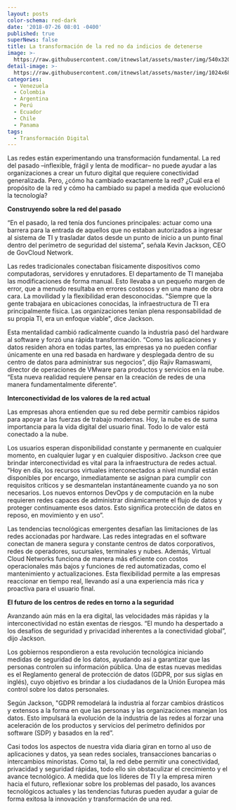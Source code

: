 ```yaml
---
layout: posts
color-schema: red-dark
date: '2018-07-26 08:01 -0400'
published: true
superNews: false
title: La transformación de la red no da indicios de detenerse
image: >-
  https://raw.githubusercontent.com/itnewslat/assets/master/img/540x320/Transformacion-Digital-p.jpg
detail-image: >-
  https://raw.githubusercontent.com/itnewslat/assets/master/img/1024x680/Transformacion-Digital-g.jpg
categories:
  - Venezuela
  - Colombia
  - Argentina
  - Perú
  - Ecuador
  - Chile
  - Panama
tags:
  - Transformación Digital
---
```

Las redes están experimentando una transformación fundamental. La red del pasado –inflexible, frágil y lenta de modificar– no puede ayudar a las organizaciones a crear un futuro digital que requiere conectividad generalizada. Pero, ¿cómo ha cambiado exactamente la red? ¿Cuál era el propósito de la red y cómo ha cambiado su papel a medida que evolucionó la tecnología?

**Construyendo sobre la red del pasado**

“En el pasado, la red tenía dos funciones principales: actuar como una barrera para la entrada de aquellos que no estaban autorizados a ingresar al sistema de TI y trasladar datos desde un punto de inicio a un punto final dentro del perímetro de seguridad del sistema”, señala Kevin Jackson, CEO de GovCloud Network.

Las redes tradicionales conectaban físicamente dispositivos como computadoras, servidores y enrutadores. El departamento de TI manejaba las modificaciones de forma manual. Esto llevaba a un pequeño margen de error, que a menudo resultaba en errores costosos y en una mano de obra cara. La movilidad y la flexibilidad eran desconocidas. "Siempre que la gente trabajara en ubicaciones conocidas, la infraestructura de TI era principalmente física. Las organizaciones tenían plena responsabilidad de su propia TI, era un enfoque viable", dice Jackson.

Esta mentalidad cambió radicalmente cuando la industria pasó del hardware al software y forzó una rápida transformación. “Como las aplicaciones y datos residen ahora en todas partes, las empresas ya no pueden confiar únicamente en una red basada en hardware y desplegada dentro de su centro de datos para administrar sus negocios”, dijo Rajiv Ramaswami, director de operaciones de VMware para productos y servicios en la nube. “Esta nueva realidad requiere pensar en la creación de redes de una manera fundamentalmente diferente”.

**Interconectividad de los valores de la red actual**

Las empresas ahora entienden que su red debe permitir cambios rápidos para apoyar a las fuerzas de trabajo modernas. Hoy, la nube es de suma importancia para la vida digital del usuario final. Todo lo de valor está conectado a la nube.

Los usuarios esperan disponibilidad constante y permanente en cualquier momento, en cualquier lugar y en cualquier dispositivo. Jackson cree que brindar interconectividad es vital para la infraestructura de redes actual. “Hoy en día, los recursos virtuales interconectados a nivel mundial están disponibles por encargo, inmediatamente se asignan para cumplir con requisitos críticos y se desmantelan instantáneamente cuando ya no son necesarios. Los nuevos entornos DevOps y de computación en la nube requieren redes capaces de administrar dinámicamente el flujo de datos y proteger continuamente esos datos. Esto significa protección de datos en reposo, en movimiento y en uso”.

Las tendencias tecnológicas emergentes desafían las limitaciones de las redes accionadas por hardware. Las redes integradas en el software conectan de manera segura y constante centros de datos corporativos, redes de operadores, sucursales, terminales y nubes. Además, Virtual Cloud Networks funciona de manera más eficiente con costos operacionales más bajos y funciones de red automatizadas, como el mantenimiento y actualizaciones. Esta flexibilidad permite a las empresas reaccionar en tiempo real, llevando así a una experiencia más rica y proactiva para el usuario final.

**El futuro de los centros de redes en torno a la seguridad**

Avanzando aún más en la era digital, las velocidades más rápidas y la interconectividad no están exentas de riesgos. “El mundo ha despertado a los desafíos de seguridad y privacidad inherentes a la conectividad global”, dijo Jackson.

Los gobiernos respondieron a esta revolución tecnológica iniciando medidas de seguridad de los datos, ayudando así a garantizar que las personas controlen su información pública. Una de estas nuevas medidas es el Reglamento general de protección de datos (GDPR, por sus siglas en inglés), cuyo objetivo es brindar a los ciudadanos de la Unión Europea más control sobre los datos personales. 

Según Jackson, "GDPR remodelará la industria al forzar cambios drásticos y extensos a la forma en que las personas y las organizaciones manejan los datos. Esto impulsará la evolución de la industria de las redes al forzar una aceleración de los productos y servicios del perímetro definidos por software (SDP) y basados en la red”.

Casi todos los aspectos de nuestra vida diaria giran en torno al uso de aplicaciones y datos, ya sean redes sociales, transacciones bancarias o intercambios minoristas. Como tal, la red debe permitir una conectividad, privacidad y seguridad rápidas, todo ello sin obstaculizar el crecimiento y el avance tecnológico. A medida que los líderes de TI y la empresa miren hacia el futuro, reflexionar sobre los problemas del pasado, los avances tecnológicos actuales y las tendencias futuras pueden ayudar a guiar de forma exitosa la innovación y transformación de una red.

